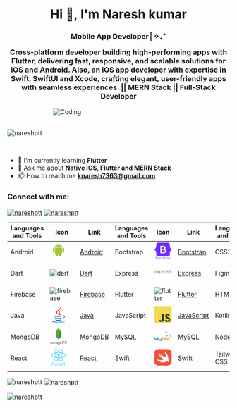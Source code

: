 <h1 align="center">Hi 👋, I'm Naresh kumar</h1>
<h3 align="center">Mobile App Developer📲✧₊⁺

Cross-platform developer building high-performing apps with Flutter, delivering fast, responsive, and scalable solutions for iOS and Android. Also, an iOS app developer with expertise in Swift, SwiftUI and Xcode, crafting elegant, user-friendly apps with seamless experiences. || MERN Stack || Full-Stack Developer</h3>
<img align= "right" alt="Coding" width= "400" src="https://physicsgurukul.files.wordpress.com/2019/02/character-1.gif">
<br><br>
<p align="left"> <img src="https://komarev.com/ghpvc/?username=nareshptt&label=Profile%20views&color=0e75b6&style=flat" alt="nareshptt" /> </p>
<p align="left"> <a href="https://twitter.com/" target="blank"><img src="https://img.shields.io/twitter/follow/?logo=twitter&style=for-the-badge" alt="" /></a> </p>

- 🌱 I’m currently learning **Flutter**
- 💬 Ask me about **Native iOS, Flutter and MERN Stack**
- 📫 How to reach me **knaresh7363@gmail.com**

<h3 align="left">Connect with me:</h3>
<p align="left">
<a href="https://linkedin.com/in/nareshptt" target="blank"><img align="center" src="https://raw.githubusercontent.com/rahuldkjain/github-profile-readme-generator/master/src/images/icons/Social/linked-in-alt.svg" alt="nareshptt" height="30" width="40" /></a>
<a href="https://instagram.com/nareshptt" target="blank"><img align="center" src="https://raw.githubusercontent.com/rahuldkjain/github-profile-readme-generator/master/src/images/icons/Social/instagram.svg" alt="nareshptt" height="30" width="40" /></a>
</p>

<table style="width:100%; overflow-x: auto;">
  <thead>
    <tr>
      <th>Languages and Tools</th>
      <th>Icon</th>
      <th>Link</th>
      <th>Languages and Tools</th>
      <th>Icon</th>
      <th>Link</th>
      <th>Languages and Tools</th>
      <th>Icon</th>
      <th>Link</th>
    </tr>
  </thead>
  <tbody>
    <tr>
      <td>Android</td>
      <td><img src="https://raw.githubusercontent.com/devicons/devicon/master/icons/android/android-original-wordmark.svg" alt="android" width="40" height="40"/></td>
      <td><a href="https://developer.android.com" target="_blank" rel="noreferrer">Android</a></td>
      <td>Bootstrap</td>
      <td><img src="https://raw.githubusercontent.com/devicons/devicon/master/icons/bootstrap/bootstrap-plain-wordmark.svg" alt="bootstrap" width="40" height="40"/></td>
      <td><a href="https://getbootstrap.com" target="_blank" rel="noreferrer">Bootstrap</a></td>
      <td>CSS3</td>
      <td><img src="https://raw.githubusercontent.com/devicons/devicon/master/icons/css3/css3-original-wordmark.svg" alt="css3" width="40" height="40"/></td>
      <td><a href="https://www.w3schools.com/css/" target="_blank" rel="noreferrer">CSS3</a></td>
    </tr>
    <tr>
      <td>Dart</td>
      <td><img src="https://www.vectorlogo.zone/logos/dartlang/dartlang-icon.svg" alt="dart" width="40" height="40"/></td>
      <td><a href="https://dart.dev" target="_blank" rel="noreferrer">Dart</a></td>
      <td>Express</td>
      <td><img src="https://raw.githubusercontent.com/devicons/devicon/master/icons/express/express-original-wordmark.svg" alt="express" width="40" height="40"/></td>
      <td><a href="https://expressjs.com" target="_blank" rel="noreferrer">Express</a></td>
      <td>Figma</td>
      <td><img src="https://www.vectorlogo.zone/logos/figma/figma-icon.svg" alt="figma" width="40" height="40"/></td>
      <td><a href="https://www.figma.com/" target="_blank" rel="noreferrer">Figma</a></td>
    </tr>
    <tr>
      <td>Firebase</td>
      <td><img src="https://www.vectorlogo.zone/logos/firebase/firebase-icon.svg" alt="firebase" width="40" height="40"/></td>
      <td><a href="https://firebase.google.com/" target="_blank" rel="noreferrer">Firebase</a></td>
      <td>Flutter</td>
      <td><img src="https://www.vectorlogo.zone/logos/flutterio/flutterio-icon.svg" alt="flutter" width="40" height="40"/></td>
      <td><a href="https://flutter.dev" target="_blank" rel="noreferrer">Flutter</a></td>
      <td>HTML5</td>
      <td><img src="https://raw.githubusercontent.com/devicons/devicon/master/icons/html5/html5-original-wordmark.svg" alt="html5" width="40" height="40"/></td>
      <td><a href="https://www.w3.org/html/" target="_blank" rel="noreferrer">HTML5</a></td>
    </tr>
    <tr>
      <td>Java</td>
      <td><img src="https://raw.githubusercontent.com/devicons/devicon/master/icons/java/java-original.svg" alt="java" width="40" height="40"/></td>
      <td><a href="https://www.java.com" target="_blank" rel="noreferrer">Java</a></td>
      <td>JavaScript</td>
      <td><img src="https://raw.githubusercontent.com/devicons/devicon/master/icons/javascript/javascript-original.svg" alt="javascript" width="40" height="40"/></td>
      <td><a href="https://developer.mozilla.org/en-US/docs/Web/JavaScript" target="_blank" rel="noreferrer">JavaScript</a></td>
      <td>Kotlin</td>
      <td><img src="https://www.vectorlogo.zone/logos/kotlinlang/kotlinlang-icon.svg" alt="kotlin" width="40" height="40"/></td>
      <td><a href="https://kotlinlang.org" target="_blank" rel="noreferrer">Kotlin</a></td>
    </tr>
    <tr>
      <td>MongoDB</td>
      <td><img src="https://raw.githubusercontent.com/devicons/devicon/master/icons/mongodb/mongodb-original-wordmark.svg" alt="mongodb" width="40" height="40"/></td>
      <td><a href="https://www.mongodb.com/" target="_blank" rel="noreferrer">MongoDB</a></td>
      <td>MySQL</td>
      <td><img src="https://raw.githubusercontent.com/devicons/devicon/master/icons/mysql/mysql-original-wordmark.svg" alt="mysql" width="40" height="40"/></td>
      <td><a href="https://www.mysql.com/" target="_blank" rel="noreferrer">MySQL</a></td>
      <td>Node.js</td>
      <td><img src="https://raw.githubusercontent.com/devicons/devicon/master/icons/nodejs/nodejs-original-wordmark.svg" alt="nodejs" width="40" height="40"/></td>
      <td><a href="https://nodejs.org" target="_blank" rel="noreferrer">Node.js</a></td>
    </tr>
    <tr>
      <td>React</td>
      <td><img src="https://raw.githubusercontent.com/devicons/devicon/master/icons/react/react-original-wordmark.svg" alt="react" width="40" height="40"/></td>
      <td><a href="https://reactjs.org/" target="_blank" rel="noreferrer">React</a></td>
      <td>Swift</td>
      <td><img src="https://raw.githubusercontent.com/devicons/devicon/master/icons/swift/swift-original.svg" alt="swift" width="40" height="40"/></td>
      <td><a href="https://developer.apple.com/swift/" target="_blank" rel="noreferrer">Swift</a></td>
      <td>Tailwind CSS</td>
      <td><img src="https://www.vectorlogo.zone/logos/tailwindcss/tailwindcss-icon.svg" alt="tailwind" width="40" height="40"/></td>
      <td><a href="https://tailwindcss.com/" target="_blank" rel="noreferrer">Tailwind CSS</a></td>
    </tr>
    <tr>
      <td></td>
      <td></td>
      <td></td>
      <td></td>
      <td></td>
      <td></td>
    </tr>
  </tbody>
</table>

<p><img align="left" src="https://github-readme-stats.vercel.app/api/top-langs?username=nareshptt&show_icons=true&locale=en&layout=compact" alt="nareshptt" /></p>

<p>&nbsp;<img align="center" src="https://github-readme-stats.vercel.app/api?username=nareshptt&show_icons=true&locale=en" alt="nareshptt" /></p>

<p><img align="center" src="https://github-readme-streak-stats.herokuapp.com/?user=nareshptt&" alt="nareshptt" /></p>
